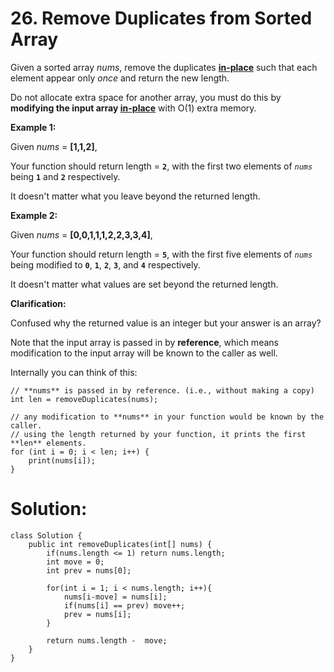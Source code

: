 # 26. Remove Duplicates from Sorted Array
Given a sorted array  _nums_, remove the duplicates  [**in-place**](https://en.wikipedia.org/wiki/In-place_algorithm)  such that each element appear only  _once_  and return the new length.

Do not allocate extra space for another array, you must do this by  **modifying the input array  [in-place](https://en.wikipedia.org/wiki/In-place_algorithm)**  with O(1) extra memory.

**Example 1:**

Given _nums_ = **[1,1,2]**,

Your function should return length = **`2`**, with the first two elements of _`nums`_ being **`1`** and **`2`** respectively.

It doesn't matter what you leave beyond the returned length.

**Example 2:**

Given _nums_ = **[0,0,1,1,1,2,2,3,3,4]**,

Your function should return length = **`5`**, with the first five elements of _`nums`_ being modified to **`0`**, **`1`**, **`2`**, **`3`**, and **`4`** respectively.

It doesn't matter what values are set beyond the returned length.

**Clarification:**

Confused why the returned value is an integer but your answer is an array?

Note that the input array is passed in by  **reference**, which means modification to the input array will be known to the caller as well.

Internally you can think of this:
```
// **nums** is passed in by reference. (i.e., without making a copy)
int len = removeDuplicates(nums);

// any modification to **nums** in your function would be known by the caller.
// using the length returned by your function, it prints the first **len** elements.
for (int i = 0; i < len; i++) {
    print(nums[i]);
}
```

# Solution:
```
class Solution {
    public int removeDuplicates(int[] nums) {
        if(nums.length <= 1) return nums.length;
        int move = 0;
        int prev = nums[0];
        
        for(int i = 1; i < nums.length; i++){
            nums[i-move] = nums[i];
            if(nums[i] == prev) move++;
            prev = nums[i];
        }
        
        return nums.length -  move;
    }
}
```